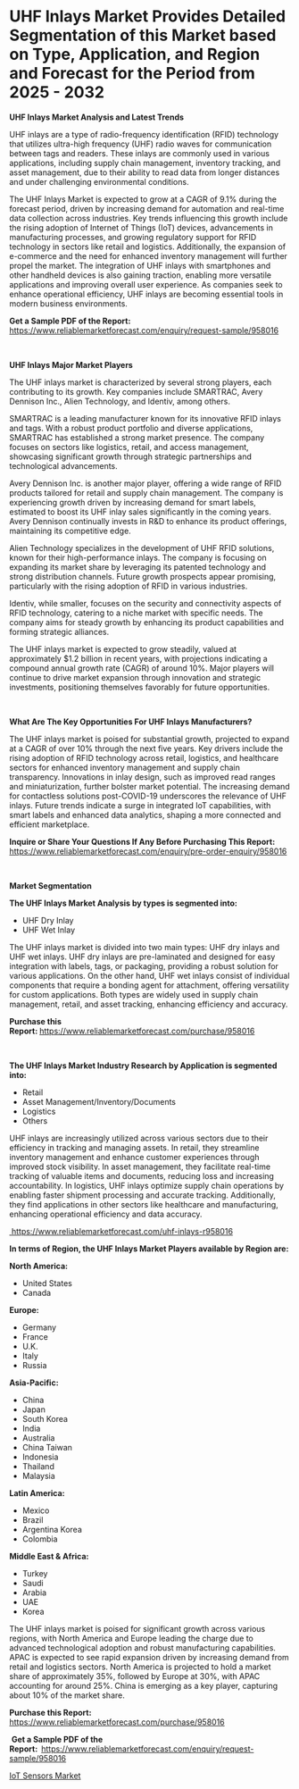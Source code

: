 <p><h1>UHF Inlays Market Provides Detailed Segmentation of this Market based on Type, Application, and Region and Forecast for the Period from 2025 - 2032</h1></p><p><strong>UHF Inlays Market Analysis and Latest Trends</strong></p>
<p><p>UHF inlays are a type of radio-frequency identification (RFID) technology that utilizes ultra-high frequency (UHF) radio waves for communication between tags and readers. These inlays are commonly used in various applications, including supply chain management, inventory tracking, and asset management, due to their ability to read data from longer distances and under challenging environmental conditions. </p><p>The UHF Inlays Market is expected to grow at a CAGR of 9.1% during the forecast period, driven by increasing demand for automation and real-time data collection across industries. Key trends influencing this growth include the rising adoption of Internet of Things (IoT) devices, advancements in manufacturing processes, and growing regulatory support for RFID technology in sectors like retail and logistics. Additionally, the expansion of e-commerce and the need for enhanced inventory management will further propel the market. The integration of UHF inlays with smartphones and other handheld devices is also gaining traction, enabling more versatile applications and improving overall user experience. As companies seek to enhance operational efficiency, UHF inlays are becoming essential tools in modern business environments.</p></p>
<p><strong>Get a Sample PDF of the Report:&nbsp;</strong> <a href="https://www.reliablemarketforecast.com/enquiry/request-sample/958016?utm_campaign=1140&utm_medium=2&utm_source=Github&utm_content=ia&utm_term=10022025&utm_id=uhf-inlays">https://www.reliablemarketforecast.com/enquiry/request-sample/958016</a></p>
<p>&nbsp;</p>
<p><strong>UHF Inlays Major Market Players</strong></p>
<p><p>The UHF inlays market is characterized by several strong players, each contributing to its growth. Key companies include SMARTRAC, Avery Dennison Inc., Alien Technology, and Identiv, among others.</p><p>SMARTRAC is a leading manufacturer known for its innovative RFID inlays and tags. With a robust product portfolio and diverse applications, SMARTRAC has established a strong market presence. The company focuses on sectors like logistics, retail, and access management, showcasing significant growth through strategic partnerships and technological advancements.</p><p>Avery Dennison Inc. is another major player, offering a wide range of RFID products tailored for retail and supply chain management. The company is experiencing growth driven by increasing demand for smart labels, estimated to boost its UHF inlay sales significantly in the coming years. Avery Dennison continually invests in R&D to enhance its product offerings, maintaining its competitive edge.</p><p>Alien Technology specializes in the development of UHF RFID solutions, known for their high-performance inlays. The company is focusing on expanding its market share by leveraging its patented technology and strong distribution channels. Future growth prospects appear promising, particularly with the rising adoption of RFID in various industries.</p><p>Identiv, while smaller, focuses on the security and connectivity aspects of RFID technology, catering to a niche market with specific needs. The company aims for steady growth by enhancing its product capabilities and forming strategic alliances.</p><p>The UHF inlays market is expected to grow steadily, valued at approximately $1.2 billion in recent years, with projections indicating a compound annual growth rate (CAGR) of around 10%. Major players will continue to drive market expansion through innovation and strategic investments, positioning themselves favorably for future opportunities.</p></p>
<p>&nbsp;</p>
<p><strong>What Are The Key Opportunities For UHF Inlays Manufacturers?</strong></p>
<p><p>The UHF inlays market is poised for substantial growth, projected to expand at a CAGR of over 10% through the next five years. Key drivers include the rising adoption of RFID technology across retail, logistics, and healthcare sectors for enhanced inventory management and supply chain transparency. Innovations in inlay design, such as improved read ranges and miniaturization, further bolster market potential. The increasing demand for contactless solutions post-COVID-19 underscores the relevance of UHF inlays. Future trends indicate a surge in integrated IoT capabilities, with smart labels and enhanced data analytics, shaping a more connected and efficient marketplace.</p></p>
<p><strong>Inquire or Share Your Questions If Any Before Purchasing This Report:</strong> <a href="https://www.reliablemarketforecast.com/enquiry/pre-order-enquiry/958016?utm_campaign=1140&utm_medium=2&utm_source=Github&utm_content=ia&utm_term=10022025&utm_id=uhf-inlays">https://www.reliablemarketforecast.com/enquiry/pre-order-enquiry/958016</a></p>
<p>&nbsp;</p>
<p><strong>Market Segmentation</strong></p>
<p><strong>The UHF Inlays Market Analysis by types is segmented into:</strong></p>
<p><ul><li>UHF Dry Inlay</li><li>UHF Wet Inlay</li></ul></p>
<p><p>The UHF inlays market is divided into two main types: UHF dry inlays and UHF wet inlays. UHF dry inlays are pre-laminated and designed for easy integration with labels, tags, or packaging, providing a robust solution for various applications. On the other hand, UHF wet inlays consist of individual components that require a bonding agent for attachment, offering versatility for custom applications. Both types are widely used in supply chain management, retail, and asset tracking, enhancing efficiency and accuracy.</p></p>
<p><strong>Purchase this Report:&nbsp;</strong><a href="https://www.reliablemarketforecast.com/purchase/958016?utm_campaign=1140&utm_medium=2&utm_source=Github&utm_content=ia&utm_term=10022025&utm_id=uhf-inlays">https://www.reliablemarketforecast.com/purchase/958016</a></p>
<p>&nbsp;</p>
<p><strong>The UHF Inlays Market Industry Research by Application is segmented into:</strong></p>
<p><ul><li>Retail</li><li>Asset Management/Inventory/Documents</li><li>Logistics</li><li>Others</li></ul></p>
<p><p>UHF inlays are increasingly utilized across various sectors due to their efficiency in tracking and managing assets. In retail, they streamline inventory management and enhance customer experiences through improved stock visibility. In asset management, they facilitate real-time tracking of valuable items and documents, reducing loss and increasing accountability. In logistics, UHF inlays optimize supply chain operations by enabling faster shipment processing and accurate tracking. Additionally, they find applications in other sectors like healthcare and manufacturing, enhancing operational efficiency and data accuracy.</p></p>
<p><a href="https://www.reliablemarketforecast.com/uhf-inlays-r958016?utm_campaign=1140&utm_medium=2&utm_source=Github&utm_content=ia&utm_term=10022025&utm_id=uhf-inlays">&nbsp;https://www.reliablemarketforecast.com/uhf-inlays-r958016</a></p>
<p><strong>In terms of Region, the UHF Inlays Market Players available by Region are:</strong></p>
<p>
    <p> <strong> North America: </strong>
        <ul>
            <li>United States</li>
            <li>Canada</li>
        </ul>
        </p> 
    <p> <strong> Europe: </strong>
        <ul>
            <li>Germany</li>
            <li>France</li>
            <li>U.K.</li>
            <li>Italy</li>
            <li>Russia</li>
        </ul>
        </p> 
    <p> <strong> Asia-Pacific: </strong>
        <ul>
            <li>China</li>
            <li>Japan</li>
            <li>South Korea</li>
            <li>India</li>
            <li>Australia</li>
            <li>China Taiwan</li>
            <li>Indonesia</li>
            <li>Thailand</li>
            <li>Malaysia</li>
        </ul>
        </p> 
    <p> <strong> Latin America: </strong>
        <ul>
            <li>Mexico</li>
            <li>Brazil</li>
            <li>Argentina Korea</li>
            <li>Colombia</li>
        </ul>
        </p> 
    <p> <strong> Middle East & Africa: </strong>
        <ul>
            <li>Turkey</li>
            <li>Saudi</li>
            <li>Arabia</li>
            <li>UAE</li>
            <li>Korea</li>
        </ul>
    </p>
    </p>
<p><p>The UHF inlays market is poised for significant growth across various regions, with North America and Europe leading the charge due to advanced technological adoption and robust manufacturing capabilities. APAC is expected to see rapid expansion driven by increasing demand from retail and logistics sectors. North America is projected to hold a market share of approximately 35%, followed by Europe at 30%, with APAC accounting for around 25%. China is emerging as a key player, capturing about 10% of the market share.</p></p>
<p><strong>Purchase this Report: </strong><a href="https://www.reliablemarketforecast.com/purchase/958016?utm_campaign=1140&utm_medium=2&utm_source=Github&utm_content=ia&utm_term=10022025&utm_id=uhf-inlays">https://www.reliablemarketforecast.com/purchase/958016</a></p>
<p>&nbsp;<strong>Get a Sample PDF of the Report:&nbsp;&nbsp;</strong><a href="https://www.reliablemarketforecast.com/enquiry/request-sample/958016?utm_campaign=1140&utm_medium=2&utm_source=Github&utm_content=ia&utm_term=10022025&utm_id=uhf-inlays">https://www.reliablemarketforecast.com/enquiry/request-sample/958016</a></p>
<p><strong></strong></p>
<p><p><a href="https://github.com/AKSHATREPORTPRIME/Market-Research-Report-List-7/blob/main/iot-sensors-market.md?utm_campaign=1140&utm_medium=2&utm_source=Github&utm_content=ia&utm_term=10022025&utm_id=uhf-inlays">IoT Sensors Market</a></p></p>